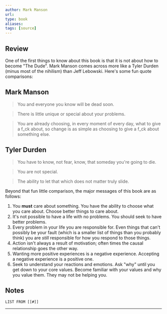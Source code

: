 ```yaml
---
author: Mark Manson
url: 
type: book
aliases: 
tags: [source]
---
```

## Review
One of the first things to know about this book is that it is not about how to become "The Dude". Mark Manson comes across more like a Tyler Durden (minus most of the nihilism) than Jeff Lebowski. Here's some fun quote comparisons:
## Mark Manson

> You and everyone you know will be dead soon.

> There is little unique or special about your problems.

> You are already choosing, in every moment of every day, what to give a f_ck about, so change is as simple as choosing to give a f_ck about something else.

## Tyler Durden

> You have to know, not fear, know, that someday you're going to die.

> You are not special.

> The ability to let that which does not matter truly slide.

Beyond that fun little comparison, the major messages of this book are as follows:

1. You **must** care about something. You have the ability to choose what you care about. Choose better things to care about.
2. It's not possible to have a life with no problems. You should seek to have better problems.
3. Every problem in your life you are responsible for. Even things that can't possibly be your fault (which is a smaller list of things than you probably think) you are _still_ responsible for how you respond to those things.
4. Action isn't always a result of motivation; often times the causal relationship goes the other way.
5. Wanting more positive experiences is a negative experience. Accepting a negative experience is a positive one.
6. Seek to understand your reactions and emotions. Ask "why" until you get down to your core values. Become familiar with your values and why you value them. They may not be helping you.

## Notes
```dataview
LIST FROM [[#]]
```

---